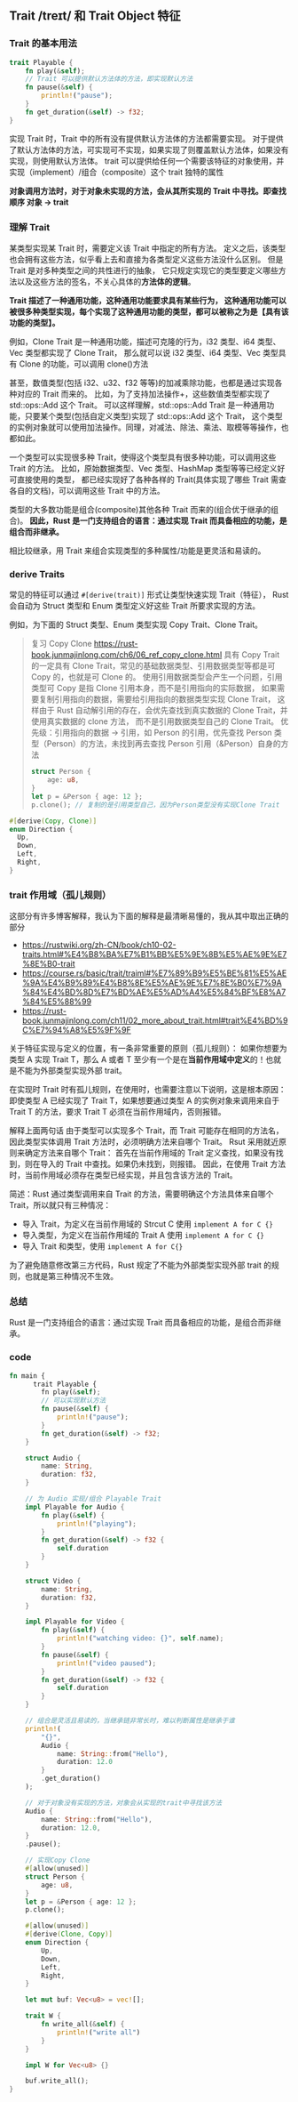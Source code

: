 ## Trait /treɪt/ 和 Trait Object 特征

### Trait 的基本用法

```rs
trait Playable {
    fn play(&self);
    // Trait 可以提供默认方法体的方法，即实现默认方法
    fn pause(&self) {
        println!("pause");
    }
    fn get_duration(&self) -> f32;
}
```

实现 Trait 时，Trait 中的所有没有提供默认方法体的方法都需要实现。
对于提供了默认方法体的方法，可实现可不实现，如果实现了则覆盖默认方法体，如果没有实现，则使用默认方法体。
trait 可以提供给任何一个需要该特征的对象使用，并实现（implement）/组合（composite）这个 trait 独特的属性

**对象调用方法时，对于对象未实现的方法，会从其所实现的 Trait 中寻找。即查找顺序 对象 -> trait**

### 理解 Trait

某类型实现某 Trait 时，需要定义该 Trait 中指定的所有方法。
定义之后，该类型也会拥有这些方法，似乎看上去和直接为各类型定义这些方法没什么区别。
但是 Trait 是对多种类型之间的共性进行的抽象，
它只规定实现它的类型要定义哪些方法以及这些方法的签名，不关心具体的**方法体的逻辑**。

**Trait 描述了一种通用功能，这种通用功能要求具有某些行为，
这种通用功能可以被很多种类型实现，每个实现了这种通用功能的类型，都可以被称之为是【具有该功能的类型】。**

例如，Clone Trait 是一种通用功能，描述可克隆的行为，i32 类型、i64 类型、Vec 类型都实现了 Clone Trait，
那么就可以说 i32 类型、i64 类型、Vec 类型具有 Clone 的功能，可以调用 clone()方法

甚至，数值类型(包括 i32、u32、f32 等等)的加减乘除功能，也都是通过实现各种对应的 Trait 而来的。
比如，为了支持加法操作+，这些数值类型都实现了 std::ops::Add 这个 Trait。
可以这样理解，std::ops::Add Trait 是一种通用功能，只要某个类型(包括自定义类型)实现了 std::ops::Add 这个 Trait，
这个类型的实例对象就可以使用加法操作。同理，对减法、除法、乘法、取模等等操作，也都如此。

一个类型可以实现很多种 Trait，使得这个类型具有很多种功能，可以调用这些 Trait 的方法。
比如，原始数据类型、Vec 类型、HashMap 类型等等已经定义好可直接使用的类型，
都已经实现好了各种各样的 Trait(具体实现了哪些 Trait 需查各自的文档)，可以调用这些 Trait 中的方法。

类型的大多数功能是组合(composite)其他各种 Trait 而来的(组合优于继承的组合)。
**因此，Rust 是一门支持组合的语言：通过实现 Trait 而具备相应的功能，是组合而非继承。**

相比较继承，用 Trait 来组合实现类型的多种属性/功能是更灵活和易读的。

### derive Traits

常见的特征可以通过 `#[derive(trait)]` 形式让类型快速实现 Trait（特征），
Rust 会自动为 Struct 类型和 Enum 类型定义好这些 Trait 所要求实现的方法。

例如，为下面的 Struct 类型、Enum 类型实现 Copy Trait、Clone Trait。

> 复习 Copy Clone https://rust-book.junmajinlong.com/ch6/06_ref_copy_clone.html
> 具有 Copy Trait 的一定具有 Clone Trait，常见的基础数据类型、引用数据类型等都是可 Copy 的，也就是可 Clone 的。
> 使用引用数据类型会产生一个问题，引用类型可 Copy 是指 Clone 引用本身，而不是引用指向的实际数据，
> 如果需要复制引用指向的数据，需要给引用指向的数据类型实现 Clone Trait，
> 这样由于 Rust 自动解引用的存在，会优先查找到真实数据的 Clone Trait，并使用真实数据的 clone 方法，
> 而不是引用数据类型自己的 Clone Trait。
> 优先级：引用指向的数据 -> 引用，如 Person 的引用，优先查找 Person 类型（Person）的方法，未找到再去查找 Person 引用（&Person）自身的方法
>
> ```rs
> struct Person {
>     age: u8,
> }
> let p = &Person { age: 12 };
> p.clone(); // 复制的是引用类型自己，因为Person类型没有实现Clone Trait
> ```

```rs
#[derive(Copy, Clone)]
enum Direction {
  Up,
  Down,
  Left,
  Right,
}
```

### trait 作用域（孤儿规则）

这部分有许多博客解释，我认为下面的解释是最清晰易懂的，我从其中取出正确的部分

- https://rustwiki.org/zh-CN/book/ch10-02-traits.html#%E4%B8%BA%E7%B1%BB%E5%9E%8B%E5%AE%9E%E7%8E%B0-trait
- https://course.rs/basic/trait/traiml#%E7%89%B9%E5%BE%81%E5%AE%9A%E4%B9%89%E4%B8%8E%E5%AE%9E%E7%8E%B0%E7%9A%84%E4%BD%8D%E7%BD%AE%E5%AD%A4%E5%84%BF%E8%A7%84%E5%88%99
- https://rust-book.junmajinlong.com/ch11/02_more_about_trait.html#trait%E4%BD%9C%E7%94%A8%E5%9F%9F

关于特征实现与定义的位置，有一条非常重要的原则（孤儿规则）：
如果你想要为类型 A 实现 Trait T，那么 A 或者 T 至少有一个是在**当前作用域中定义**的！也就是不能为外部类型实现外部 trait。

在实现时 Trait 时有孤儿规则，在使用时，也需要注意以下说明，这是根本原因：
即使类型 A 已经实现了 Trait T，如果想要通过类型 A 的实例对象来调用来自于 Trait T 的方法，要求 Trait T 必须在当前作用域内，否则报错。

解释上面两句话
由于类型可以实现多个 Trait，而 Trait 可能存在相同的方法名，因此类型实体调用 Trait 方法时，必须明确方法来自哪个 Trait。
Rsut 采用就近原则来确定方法来自哪个 Trait：
首先在当前作用域的 Trait 定义查找，如果没有找到，则在导入的 Trait 中查找。如果仍未找到，则报错。
因此，在使用 Trait 方法时，当前作用域必须存在类型已经实现，并且包含该方法的 Trait。

简述：Rust 通过类型调用来自 Trait 的方法，需要明确这个方法具体来自哪个 Trait，所以就只有三种情况：

- 导入 Trait，为定义在当前作用域的 Strcut C 使用 `implement A for C {}`
- 导入类型，为定义在当前作用域的 Trait A 使用 `implement A for C {}`
- 导入 Trait 和类型，使用 `implement A for C{}`

为了避免随意修改第三方代码，Rust 规定了不能为外部类型实现外部 trait 的规则，也就是第三种情况不生效。

### 总结

Rust 是一门支持组合的语言：通过实现 Trait 而具备相应的功能，是组合而非继承。

### code

```rs
fn main {
      trait Playable {
        fn play(&self);
        // 可以实现默认方法
        fn pause(&self) {
            println!("pause");
        }
        fn get_duration(&self) -> f32;
    }

    struct Audio {
        name: String,
        duration: f32,
    }

    // 为 Audio 实现/组合 Playable Trait
    impl Playable for Audio {
        fn play(&self) {
            println!("playing");
        }
        fn get_duration(&self) -> f32 {
            self.duration
        }
    }

    struct Video {
        name: String,
        duration: f32,
    }

    impl Playable for Video {
        fn play(&self) {
            println!("watching video: {}", self.name);
        }
        fn pause(&self) {
            println!("video paused");
        }
        fn get_duration(&self) -> f32 {
            self.duration
        }
    }

    // 组合是灵活且易读的，当继承链非常长时，难以判断属性是继承于谁
    println!(
        "{}",
        Audio {
            name: String::from("Hello"),
            duration: 12.0
        }
        .get_duration()
    );

    // 对于对象没有实现的方法，对象会从实现的trait中寻找该方法
    Audio {
        name: String::from("Hello"),
        duration: 12.0,
    }
    .pause();

    // 实现Copy Clone
    #[allow(unused)]
    struct Person {
        age: u8,
    }
    let p = &Person { age: 12 };
    p.clone();

    #[allow(unused)]
    #[derive(Clone, Copy)]
    enum Direction {
        Up,
        Down,
        Left,
        Right,
    }

    let mut buf: Vec<u8> = vec![];

    trait W {
        fn write_all(&self) {
            println!("write all")
        }
    }

    impl W for Vec<u8> {}

    buf.write_all();
}
```
